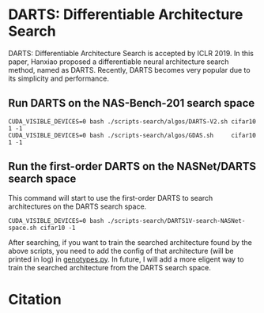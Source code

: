 # DARTS: Differentiable Architecture Search

DARTS: Differentiable Architecture Search is accepted by ICLR 2019.
In this paper, Hanxiao proposed a differentiable neural architecture search method, named as DARTS.
Recently, DARTS becomes very popular due to its simplicity and performance.

## Run DARTS on the NAS-Bench-201 search space
```
CUDA_VISIBLE_DEVICES=0 bash ./scripts-search/algos/DARTS-V2.sh cifar10 1 -1
CUDA_VISIBLE_DEVICES=0 bash ./scripts-search/algos/GDAS.sh     cifar10 1 -1
```

## Run the first-order DARTS on the NASNet/DARTS search space
This command will start to use the first-order DARTS to search architectures on the DARTS search space.
```
CUDA_VISIBLE_DEVICES=0 bash ./scripts-search/DARTS1V-search-NASNet-space.sh cifar10 -1
```

After searching, if you want to train the searched architecture found by the above scripts, you need to add the config of that architecture (will be printed in log) in [genotypes.py](https://github.com/D-X-Y/AutoDL-Projects/blob/master/lib/nas_infer_model/DXYs/genotypes.py).
In future, I will add a more eligent way to train the searched architecture from the DARTS search space.


# Citation

```

```
